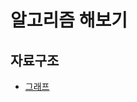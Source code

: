 # 알고리즘 해보기

## 자료구조
- [그래프](https://github.com/d0hyeon/algorithms-study/tree/master/src/pages/graph)
